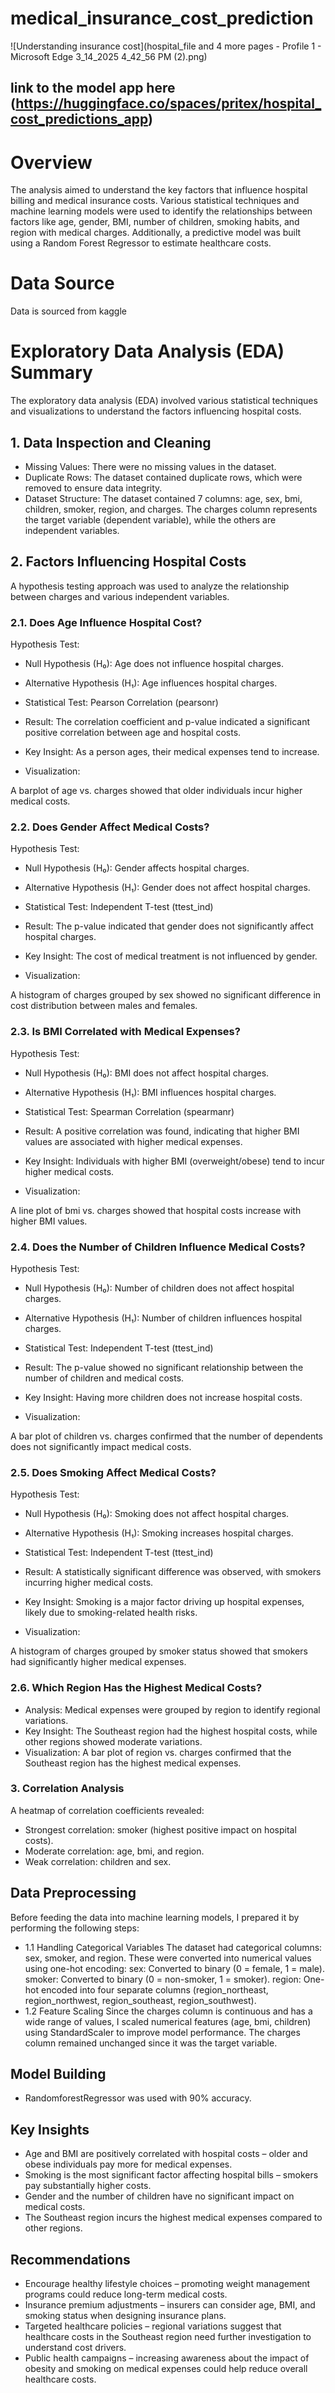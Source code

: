 # medical_insurance_cost_prediction
![Understanding insurance cost](hospital_file and 4 more pages - Profile 1 - Microsoft​ Edge 3_14_2025 4_42_56 PM (2).png)

## link to the model  app here (https://huggingface.co/spaces/pritex/hospital_cost_predictions_app)

# Overview
The analysis aimed to understand the key factors that influence hospital billing and medical insurance costs. Various statistical techniques and machine learning models were used to identify the relationships between factors like age, gender, BMI, number of children, smoking habits, and region with medical charges. Additionally, a predictive model was built using a Random Forest Regressor to estimate healthcare costs.

# Data Source
Data is sourced from kaggle


# Exploratory Data Analysis (EDA) Summary
The exploratory data analysis (EDA) involved various statistical techniques and visualizations to understand the factors influencing hospital costs.

## 1. Data Inspection and Cleaning
- Missing Values: There were no missing values in the dataset.
- Duplicate Rows: The dataset contained duplicate rows, which were removed to ensure data integrity.
- Dataset Structure:
The dataset contained 7 columns: age, sex, bmi, children, smoker, region, and charges.
The charges column represents the target variable (dependent variable), while the others are independent variables.
## 2. Factors Influencing Hospital Costs
A hypothesis testing approach was used to analyze the relationship between charges and various independent variables.

### 2.1. Does Age Influence Hospital Cost?
Hypothesis Test:

- Null Hypothesis (H₀): Age does not influence hospital charges.
- Alternative Hypothesis (H₁): Age influences hospital charges.
- Statistical Test: Pearson Correlation (pearsonr)

- Result: The correlation coefficient and p-value indicated a significant positive correlation between age and hospital costs.

- Key Insight: As a person ages, their medical expenses tend to increase.

- Visualization:

A barplot of age vs. charges showed that older individuals incur higher medical costs.
### 2.2. Does Gender Affect Medical Costs?
Hypothesis Test:

- Null Hypothesis (H₀): Gender affects hospital charges.
- Alternative Hypothesis (H₁): Gender does not affect hospital charges.
- Statistical Test: Independent T-test (ttest_ind)

- Result: The p-value indicated that gender does not significantly affect hospital charges.

- Key Insight: The cost of medical treatment is not influenced by gender.

- Visualization:

A histogram of charges grouped by sex showed no significant difference in cost distribution between males and females.
### 2.3. Is BMI Correlated with Medical Expenses?
Hypothesis Test:

- Null Hypothesis (H₀): BMI does not affect hospital charges.
- Alternative Hypothesis (H₁): BMI influences hospital charges.
- Statistical Test: Spearman Correlation (spearmanr)

- Result: A positive correlation was found, indicating that higher BMI values are associated with higher medical expenses.

- Key Insight: Individuals with higher BMI (overweight/obese) tend to incur higher medical costs.

- Visualization:

A line plot of bmi vs. charges showed that hospital costs increase with higher BMI values.
### 2.4. Does the Number of Children Influence Medical Costs?
Hypothesis Test:

- Null Hypothesis (H₀): Number of children does not affect hospital charges.
- Alternative Hypothesis (H₁): Number of children influences hospital charges.
- Statistical Test: Independent T-test (ttest_ind)

- Result: The p-value showed no significant relationship between the number of children and medical costs.

- Key Insight: Having more children does not increase hospital costs.

- Visualization:

A bar plot of children vs. charges confirmed that the number of dependents does not significantly impact medical costs.
### 2.5. Does Smoking Affect Medical Costs?
Hypothesis Test:

- Null Hypothesis (H₀): Smoking does not affect hospital charges.
- Alternative Hypothesis (H₁): Smoking increases hospital charges.
- Statistical Test: Independent T-test (ttest_ind)

- Result: A statistically significant difference was observed, with smokers incurring higher medical costs.

- Key Insight: Smoking is a major factor driving up hospital expenses, likely due to smoking-related health risks.

- Visualization:

A histogram of charges grouped by smoker status showed that smokers had significantly higher medical expenses.
### 2.6. Which Region Has the Highest Medical Costs?
- Analysis: Medical expenses were grouped by region to identify regional variations.
- Key Insight: The Southeast region had the highest hospital costs, while other regions showed moderate variations.
- Visualization:
A bar plot of region vs. charges confirmed that the Southeast region has the highest medical expenses.
### 3. Correlation Analysis
A heatmap of correlation coefficients revealed:
- Strongest correlation: smoker (highest positive impact on hospital costs).
- Moderate correlation: age, bmi, and region.
- Weak correlation: children and sex.

## Data Preprocessing
Before feeding the data into machine learning models, I prepared it by performing the following steps:

- 1.1 Handling Categorical Variables
The dataset had categorical columns:
sex, smoker, and region.
These were converted into numerical values using one-hot encoding:
sex: Converted to binary (0 = female, 1 = male).
smoker: Converted to binary (0 = non-smoker, 1 = smoker).
region: One-hot encoded into four separate columns (region_northeast, region_northwest, region_southeast, region_southwest).
- 1.2 Feature Scaling
Since the charges column is continuous and has a wide range of values, I scaled numerical features (age, bmi, children) using StandardScaler to improve model performance.
The charges column remained unchanged since it was the target variable.
## Model Building
- RandomforestRegressor was used with 90% accuracy.

## Key Insights
- Age and BMI are positively correlated with hospital costs – older and obese individuals pay more for medical expenses.
- Smoking is the most significant factor affecting hospital bills – smokers pay substantially higher costs.
- Gender and the number of children have no significant impact on medical costs.
- The Southeast region incurs the highest medical expenses compared to other regions.
## Recommendations
- Encourage healthy lifestyle choices – promoting weight management  programs could reduce long-term medical costs.
- Insurance premium adjustments – insurers can consider age, BMI, and smoking status when designing insurance plans.
- Targeted healthcare policies – regional variations suggest that healthcare costs in the Southeast region need further investigation to understand cost drivers.
- Public health campaigns – increasing awareness about the impact of obesity and smoking on medical expenses could help reduce overall healthcare costs.
